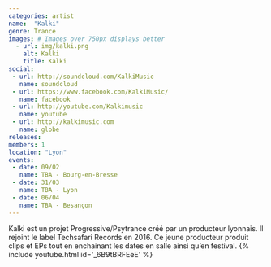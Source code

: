 ```yaml
---
categories: artist
name:  "Kalki"
genre: Trance
images: # Images over 750px displays better
  - url: img/kalki.png
    alt: Kalki
    title: Kalki
social:
 - url: http://soundcloud.com/KalkiMusic
   name: soundcloud
 - url: https://www.facebook.com/KalkiMusic/
   name: facebook
 - url: http://youtube.com/Kalkimusic
   name: youtube
 - url: http://kalkimusic.com
   name: globe
releases:
members: 1
location: "Lyon"
events:
 - date: 09/02
   name: TBA - Bourg-en-Bresse
 - date: 31/03
   name: TBA - Lyon
 - date: 06/04
   name: TBA - Besançon
---
```

Kalki est un projet Progressive/Psytrance créé par un producteur lyonnais. Il rejoint le label Techsafari Records en 2016. Ce jeune producteur produit clips et EPs tout en enchainant les dates en salle ainsi qu’en festival.
{% include youtube.html id='_6B9tBRFEeE' %}

